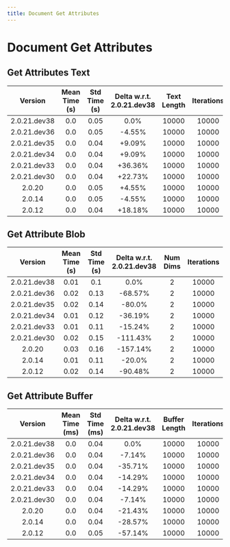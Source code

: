 ```yaml
---
title: Document Get Attributes
---
```

# Document Get Attributes

## Get Attributes Text

| Version | Mean Time (s) | Std Time (s) | Delta w.r.t. 2.0.21.dev38 | Text Length | Iterations |
| :---: | :---: | :---: | :---: | :---: | :---: |
| 2.0.21.dev38 | 0.0 | 0.05 | 0.0% | 10000 | 10000 |
| 2.0.21.dev36 | 0.0 | 0.05 | -4.55% | 10000 | 10000 |
| 2.0.21.dev35 | 0.0 | 0.04 | +9.09% | 10000 | 10000 |
| 2.0.21.dev34 | 0.0 | 0.04 | +9.09% | 10000 | 10000 |
| 2.0.21.dev33 | 0.0 | 0.04 | +36.36% | 10000 | 10000 |
| 2.0.21.dev30 | 0.0 | 0.04 | +22.73% | 10000 | 10000 |
| 2.0.20 | 0.0 | 0.05 | +4.55% | 10000 | 10000 |
| 2.0.14 | 0.0 | 0.05 | -4.55% | 10000 | 10000 |
| 2.0.12 | 0.0 | 0.04 | +18.18% | 10000 | 10000 |
## Get Attribute Blob

| Version | Mean Time (s) | Std Time (s) | Delta w.r.t. 2.0.21.dev38 | Num Dims | Iterations |
| :---: | :---: | :---: | :---: | :---: | :---: |
| 2.0.21.dev38 | 0.01 | 0.1 | 0.0% | 2 | 10000 |
| 2.0.21.dev36 | 0.02 | 0.13 | -68.57% | 2 | 10000 |
| 2.0.21.dev35 | 0.02 | 0.14 | -80.0% | 2 | 10000 |
| 2.0.21.dev34 | 0.01 | 0.12 | -36.19% | 2 | 10000 |
| 2.0.21.dev33 | 0.01 | 0.11 | -15.24% | 2 | 10000 |
| 2.0.21.dev30 | 0.02 | 0.15 | -111.43% | 2 | 10000 |
| 2.0.20 | 0.03 | 0.16 | -157.14% | 2 | 10000 |
| 2.0.14 | 0.01 | 0.11 | -20.0% | 2 | 10000 |
| 2.0.12 | 0.02 | 0.14 | -90.48% | 2 | 10000 |
## Get Attribute Buffer

| Version | Mean Time (ms) | Std Time (ms) | Delta w.r.t. 2.0.21.dev38 | Buffer Length | Iterations |
| :---: | :---: | :---: | :---: | :---: | :---: |
| 2.0.21.dev38 | 0.0 | 0.04 | 0.0% | 10000 | 10000 |
| 2.0.21.dev36 | 0.0 | 0.04 | -7.14% | 10000 | 10000 |
| 2.0.21.dev35 | 0.0 | 0.04 | -35.71% | 10000 | 10000 |
| 2.0.21.dev34 | 0.0 | 0.04 | -14.29% | 10000 | 10000 |
| 2.0.21.dev33 | 0.0 | 0.04 | -14.29% | 10000 | 10000 |
| 2.0.21.dev30 | 0.0 | 0.04 | -7.14% | 10000 | 10000 |
| 2.0.20 | 0.0 | 0.04 | -21.43% | 10000 | 10000 |
| 2.0.14 | 0.0 | 0.04 | -28.57% | 10000 | 10000 |
| 2.0.12 | 0.0 | 0.05 | -57.14% | 10000 | 10000 |
